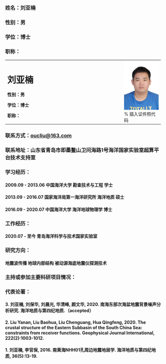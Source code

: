 ### 姓名：刘亚楠
### 性别：男
### 学位：博士
### 职称：

<table border="0">
  <tr>
    <td width="75%">
      <h1>刘亚楠</h1>
      <p><b>性别：男</b></p>
      <p><b>学位：博士</b></p>
      <p><b>职称：</b></p>
    </td>
    <td width="25%">
      <img src="/lyn.jpg" width="100%">      % 插入证件照代码
    </td>
  </tr>
</table>

### 联系方式：oucliu@163.com
### 联系地址：山东省青岛市即墨鳌山卫问海路1号海洋国家实验室超算平台技术支持室

### 学习经历：
#### 2009.09 - 2013.06 中国海洋大学 勘查技术与工程 学士
#### 2013.09 - 2016.07 国家海洋局第一海洋研究所 海洋地质 硕士
#### 2016.09 - 2020.07 中国海洋大学 海洋地球物理学 博士

### 工作经历：
#### 2020.07 - 至今 青岛海洋科学与技术国家实验室
### 研究方向：
#### 地震波传播 地球内部结构 被动源海底地震仪探测技术

### 主持或参加主要科研项目情况：


### 代表论著：
#### 3. 刘亚楠, 刘保华, 刘晨光, 华清峰, 颜文华, 2020. 南海东部次海盆地震背景噪声分析研究. 海洋地质与第四纪地质.（accepted）
#### 2. Liu Yanan, Liu Baohua, Liu Chenguang, Hua Qingfeng, 2020. The crustal structure of the Eastern Subbasin of the South China Sea: constraints from receiver functions. Geophysical Journal International, 222(2):1003-1012.
#### 1. 刘亚楠, 李官保, 2016. 南黄海NHH01孔周边地震地层学. 海洋地质与第四纪地质, 36(5):13-19.
